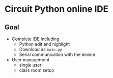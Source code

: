 # Circuit Python online IDE

## Goal
- Complete IDE including
    - Python edit and highlight
    - Download as `main.py`
    - Serial communication with the device
- User management
    - single user
    - class room setup
